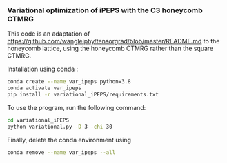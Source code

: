 



### Variational optimization of iPEPS with the C3 honeycomb CTMRG

This code is an adaptation of https://github.com/wangleiphy/tensorgrad/blob/master/README.md to the honeycomb lattice, using the honeycomb CTMRG rather than the square CTMRG.
 
Installation using conda :

```bash
conda create --name var_ipeps python=3.8
conda activate var_ipeps
pip install -r variational_iPEPS/requirements.txt
```

To use the program, run the following command:
```bash
cd variational_iPEPS
python variational.py -D 3 -chi 30 
``` 

Finally, delete the conda environment using
```bash
conda remove --name var_ipeps --all
```


